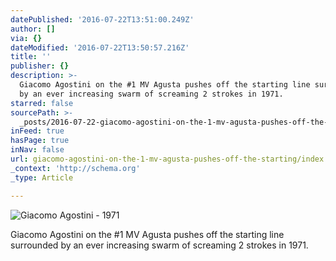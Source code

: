 ```yaml
---
datePublished: '2016-07-22T13:51:00.249Z'
author: []
via: {}
dateModified: '2016-07-22T13:50:57.216Z'
title: ''
publisher: {}
description: >-
  Giacomo Agostini on the #1 MV Agusta pushes off the starting line surrounded
  by an ever increasing swarm of screaming 2 strokes in 1971.
starred: false
sourcePath: >-
  _posts/2016-07-22-giacomo-agostini-on-the-1-mv-agusta-pushes-off-the-starting.md
inFeed: true
hasPage: true
inNav: false
url: giacomo-agostini-on-the-1-mv-agusta-pushes-off-the-starting/index.html
_context: 'http://schema.org'
_type: Article

---
```

![Giacomo Agostini - 1971](https://the-grid-user-content.s3-us-west-2.amazonaws.com/9a8429fc-afb9-4557-bc04-8b5a520a051e.jpg)

Giacomo Agostini on the \#1 MV Agusta pushes off the starting line surrounded by an ever increasing swarm of screaming 2 strokes in 1971\.